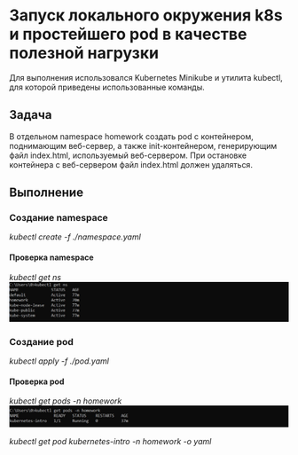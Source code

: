 # Запуск локального окружения k8s и простейшего pod в качестве полезной нагрузки

Для выполнения использовался Kubernetes Minikube и утилита kubectl, для которой приведены использованные команды.

## Задача 
В отдельном namespace homework создать pod c контейнером, поднимающим веб-сервер, а также init-контейнером, генерирующим файл index.html, используемый веб-сервером.
При остановке контейнера с веб-сервером файл index.html должен удаляться.

## Выполнение 
### Создание namespace
*kubectl create -f ./namespace.yaml*

#### Проверка namespace
*kubectl get ns*
![screenshot](images/namespaces.jpg)

### Создание pod
*kubectl apply -f ./pod.yaml*

#### Проверка pod
*kubectl get pods -n homework*
![screenshot](images/pods.jpg)

*kubectl get pod kubernetes-intro -n homework -o yaml*
